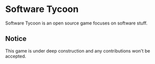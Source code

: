 # Software Tycoon

Software Tycoon is an open source game focuses on software stuff.

## Notice

This game is under deep construction and any contributions won't be accepted.
